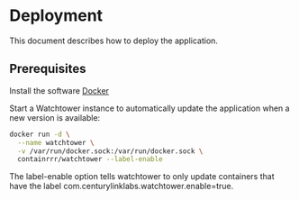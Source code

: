 # Deployment

This document describes how to deploy the application.

## Prerequisites
Install the software [Docker](https://docs.docker.com/install/)

Start a Watchtower instance to automatically update the application when a new version is available:
```bash
docker run -d \
  --name watchtower \
  -v /var/run/docker.sock:/var/run/docker.sock \
  containrrr/watchtower --label-enable
```
The label-enable option tells watchtower to only update containers that have the label com.centurylinklabs.watchtower.enable=true.




